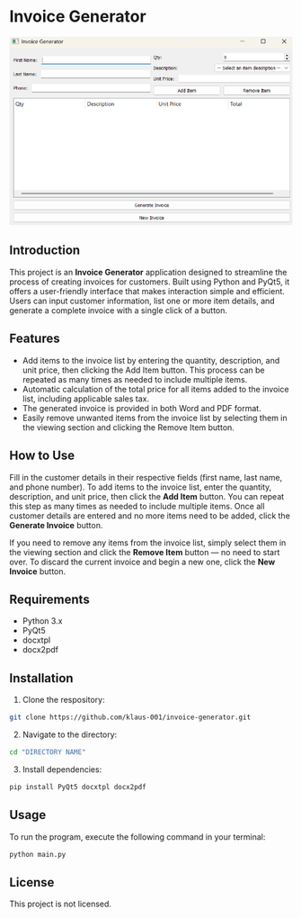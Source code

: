 # Invoice Generator

![Invoice Generator UI](img/UI.png)

## Introduction

This project is an **Invoice Generator** application designed to streamline the process of creating invoices for customers. Built using Python and PyQt5, it offers a user-friendly interface that makes interaction simple and efficient. Users can input customer information, list one or more item details, and generate a complete invoice with a single click of a button.

## Features

- Add items to the invoice list by entering the quantity, description, and unit price, then clicking the Add Item button. This process can be repeated as many times as needed to include multiple items.
- Automatic calculation of the total price for all items added to the invoice list, including applicable sales tax.
- The generated invoice is provided in both Word and PDF format.
- Easily remove unwanted items from the invoice list by selecting them in the viewing section and clicking the Remove Item button.

## How to Use

Fill in the customer details in their respective fields (first name, last name, and phone number). To add items to the invoice list, enter the quantity, description, and unit price, then click the **Add Item** button. You can repeat this step as many times as needed to include multiple items. Once all customer details are entered and no more items need to be added, click the **Generate Invoice** button.

If you need to remove any items from the invoice list, simply select them in the viewing section and click the **Remove Item** button — no need to start over. To discard the current invoice and begin a new one, click the **New Invoice** button.

## Requirements

- Python 3.x
- PyQt5
- docxtpl
- docx2pdf

## Installation

1. Clone the respository:

```bash
git clone https://github.com/klaus-001/invoice-generator.git
```

2. Navigate to the directory:

```bash
cd "DIRECTORY NAME"
```

3. Install dependencies:

```bash
pip install PyQt5 docxtpl docx2pdf
```

## Usage

To run the program, execute the following command in your terminal:

```bash
python main.py
```

## License

This project is not licensed.
